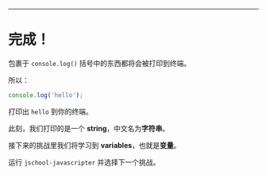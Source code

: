 ---

# 完成！

包裹于 `console.log()` 括号中的东西都将会被打印到终端。

所以：

```js
console.log('hello');
```

打印出 `hello` 到你的终端。

此刻，我们打印的是一个 **string**，中文名为**字符串**。

接下来的挑战里我们将学习到 **variables**，也就是**变量**。

运行 `jschool-javascripter` 并选择下一个挑战。
